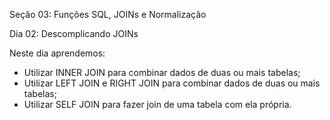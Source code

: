 Seção 03: Funções SQL, JOINs e Normalização

Dia 02: Descomplicando JOINs

Neste dia aprendemos: 
- Utilizar INNER JOIN para combinar dados de duas ou mais tabelas;
- Utilizar LEFT JOIN e RIGHT JOIN para combinar dados de duas ou mais tabelas; 
- Utilizar SELF JOIN para fazer join de uma tabela com ela própria. 

